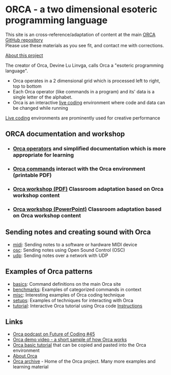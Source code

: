 # ORCA - a two dimensional esoteric programming language

This site is an cross-reference/adaptation of content at the main [ORCA GitHub repository](https://github.com/hundredrabbits/Orca)  
Please use these materials as you see fit, and contact me with corrections.  

[About this project](./about_this_project.md)

The creator of Orca, Devine Lu Linvga, calls Orca a "esoteric programming language". 

* Orca operates in a 2 dimensional grid which is processed left to right, top to bottom
* Each Orca operator (like commands in a program) and its' data is a single letter of the alphabet.
* Orca is an interactive [live coding](https://en.wikipedia.org/wiki/Live_coding) environment where code and data can be changed while running

[Live coding](https://en.wikipedia.org/wiki/Live_coding) environments are prominently used for creative performance

## ORCA documentation and workshop
* ### [Orca operators](operators) and simplified documentation which is more appropriate for learning 
* ### [Orca commands](./orca_commands.pdf) interact with the Orca environment (printable PDF)
* ### [Orca workshop (PDF)](./Orca_workshop.pdf) Classroom adaptation based on Orca workshop content
* ### [Orca workshop (PowerPoint)](./Orca_workshop.pptx) Classroom adaptation based on Orca workshop content

## Sending notes and creating sound with Orca
* [midi](https://git.sr.ht/~rabbits/orca-examples/tree/master/basics/_midi.orca): Sending notes to a software or hardware MIDI device
* [osc](https://git.sr.ht/~rabbits/orca-examples/tree/master/basics/_osc.orca): Sending notes using Open Sound Control (OSC)
* [udp](https://git.sr.ht/~rabbits/orca-examples/tree/master/basics/_udp.orca): Sending notes over a network with UDP

## Examples of Orca patterns
* [basics](https://git.sr.ht/~rabbits/orca-examples/tree/master/basics): Command definitions on the main Orca site
* [benchmarks](https://git.sr.ht/~rabbits/orca-examples/tree/master/benchmarks): Examples of categorized commands in context
* [misc](https://git.sr.ht/~rabbits/orca-examples/tree/master/misc): Interesting examples of Orca coding technique
* [setups](https://git.sr.ht/~rabbits/orca-examples/tree/master/setups): Examples of techniques for interacting with Orca 
* [tutorial](https://git.sr.ht/~rabbits/orca-examples/tree/master/tutorial): Interactive Orca tutorial using Orca code [Instructions](https://git.sr.ht/~rabbits/orca-examples/tree/master/tutorial/README.md)

## Links
* [Orca podcast on Future of Coding #45](https://futureofcoding.org/episodes/045)
* [Orca demo video - a short sample of how Orca works](https://www.youtube.com/watch?v=RaI_TuISSJE)
* [Orca basic tutorial](https://git.sr.ht/~rabbits/orca-examples#basics) that can be copied and pasted into the Orca environment
* [About Orca](https://git.sr.ht/~rabbits/orca#orc)
* [Orca archive](https://github.com/hundredrabbits/Orca) - Home of the Orca project. Many more examples and learning material
